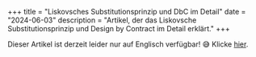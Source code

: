 +++
title = "Liskovsches Substitutionsprinzip und DbC im Detail"
date = "2024-06-03"
description = "Artikel, der das Liskovsche Substitutionsprinzip und Design by Contract im Detail erklärt."
+++

Dieser Artikel ist derzeit leider nur auf Englisch verfügbar! 😅
Klicke [hier](https://gersti.at/posts/liskov-substitution-principle/).